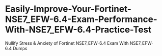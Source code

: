 # Easily-Improve-Your-Fortinet-NSE7_EFW-6.4-Exam-Performance-With-NSE7_EFW-6.4-Practice-Test
Nullify Stress &amp; Anxiety of Fortinet NSE7_EFW-6.4 Exam With NSE7_EFW-6.4 Dumps
